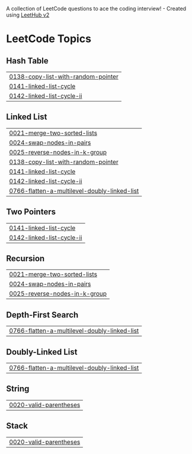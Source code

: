 A collection of LeetCode questions to ace the coding interview! - Created using [LeetHub v2](https://github.com/arunbhardwaj/LeetHub-2.0)
<!---LeetCode Topics Start-->
# LeetCode Topics
## Hash Table
|  |
| ------- |
| [0138-copy-list-with-random-pointer](https://github.com/shashank2004pradhan/DSA-LEETCODE-/tree/master/0138-copy-list-with-random-pointer) |
| [0141-linked-list-cycle](https://github.com/shashank2004pradhan/DSA-LEETCODE-/tree/master/0141-linked-list-cycle) |
| [0142-linked-list-cycle-ii](https://github.com/shashank2004pradhan/DSA-LEETCODE-/tree/master/0142-linked-list-cycle-ii) |
## Linked List
|  |
| ------- |
| [0021-merge-two-sorted-lists](https://github.com/shashank2004pradhan/DSA-LEETCODE-/tree/master/0021-merge-two-sorted-lists) |
| [0024-swap-nodes-in-pairs](https://github.com/shashank2004pradhan/DSA-LEETCODE-/tree/master/0024-swap-nodes-in-pairs) |
| [0025-reverse-nodes-in-k-group](https://github.com/shashank2004pradhan/DSA-LEETCODE-/tree/master/0025-reverse-nodes-in-k-group) |
| [0138-copy-list-with-random-pointer](https://github.com/shashank2004pradhan/DSA-LEETCODE-/tree/master/0138-copy-list-with-random-pointer) |
| [0141-linked-list-cycle](https://github.com/shashank2004pradhan/DSA-LEETCODE-/tree/master/0141-linked-list-cycle) |
| [0142-linked-list-cycle-ii](https://github.com/shashank2004pradhan/DSA-LEETCODE-/tree/master/0142-linked-list-cycle-ii) |
| [0766-flatten-a-multilevel-doubly-linked-list](https://github.com/shashank2004pradhan/DSA-LEETCODE-/tree/master/0766-flatten-a-multilevel-doubly-linked-list) |
## Two Pointers
|  |
| ------- |
| [0141-linked-list-cycle](https://github.com/shashank2004pradhan/DSA-LEETCODE-/tree/master/0141-linked-list-cycle) |
| [0142-linked-list-cycle-ii](https://github.com/shashank2004pradhan/DSA-LEETCODE-/tree/master/0142-linked-list-cycle-ii) |
## Recursion
|  |
| ------- |
| [0021-merge-two-sorted-lists](https://github.com/shashank2004pradhan/DSA-LEETCODE-/tree/master/0021-merge-two-sorted-lists) |
| [0024-swap-nodes-in-pairs](https://github.com/shashank2004pradhan/DSA-LEETCODE-/tree/master/0024-swap-nodes-in-pairs) |
| [0025-reverse-nodes-in-k-group](https://github.com/shashank2004pradhan/DSA-LEETCODE-/tree/master/0025-reverse-nodes-in-k-group) |
## Depth-First Search
|  |
| ------- |
| [0766-flatten-a-multilevel-doubly-linked-list](https://github.com/shashank2004pradhan/DSA-LEETCODE-/tree/master/0766-flatten-a-multilevel-doubly-linked-list) |
## Doubly-Linked List
|  |
| ------- |
| [0766-flatten-a-multilevel-doubly-linked-list](https://github.com/shashank2004pradhan/DSA-LEETCODE-/tree/master/0766-flatten-a-multilevel-doubly-linked-list) |
## String
|  |
| ------- |
| [0020-valid-parentheses](https://github.com/shashank2004pradhan/DSA-LEETCODE-/tree/master/0020-valid-parentheses) |
## Stack
|  |
| ------- |
| [0020-valid-parentheses](https://github.com/shashank2004pradhan/DSA-LEETCODE-/tree/master/0020-valid-parentheses) |
<!---LeetCode Topics End-->
